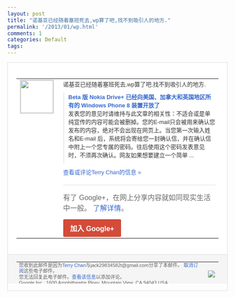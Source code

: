 ```yaml
---
layout: post
title: "诺基亚已经随着塞班死去,wp算了吧,找不到吸引人的地方."
permalink: '/2013/01/wp.html'
comments: 1
categories: Default
tags: 
---
```

<!-- X-Notifications: 1:945d884930000000 -->

<div style="border:solid 1px #dfdfdf;color:#686868;font:13px Arial"><div style="background-color:#fff;padding:20px;"><table cellpadding="0" cellspacing="0"><tr><td style="padding-right:15px;vertical-align:top"><a href="https://plus.google.com/_/notifications/emlink?emr=14900066512970582018&amp;emid=CJjpjrqPgbUCFSoUcgodczsAAA&amp;path=%2F108643996575278738906&amp;dt=1359034880083&amp;uob=8"><img height="75" src="https://lh3.googleusercontent.com/-KKRGTyJ5Bl0/AAAAAAAAAAI/AAAAAAAAtnY/R4QEWIp3Ur0/s75-c-k-a/photo.jpg" style="border:solid 1px #cccccc;" width="75"/></a></td><td style="width:578px;color:#333;font:13px Arial;vertical-align:top"><div style="padding-bottom:10px">诺基亚已经随着塞班死去,wp算了吧,找不<wbr/>到吸引人的地方.</div><div style="margin-bottom:10px;padding-left:10px; border-left:2px solid #EAEAEA"><span style="margin-right:5px"><a href="http://cn.engadget.com/2013/01/24/nokia-drive-beta-now-available-for-all-wp8-users/" style="color:#3366CC;text-decoration:none"><span style="font-weight:bold">Beta 版 Nokia Drive+ 已经向美国、加拿大和英国地区所有的 Windows Phone 8 装置开放了</span></a><div style="padding-bottom:10px">发表您的意见时请维持与此文章的相关性：不<wbr/>适合或是单纯宣传的内容可能会被删掉。您的<wbr/>E-mail只会被用来确认您发布的内容，<wbr/>绝对不会出现在网页上。当您第一次输入姓名<wbr/>和E-mail 后，系统将会寄给您一封确认信，并在确认信<wbr/>中附上一个您专属的密码。往后使用这个密码<wbr/>发表意见时，不须再次确认。网友如果想要建<wbr/>立一个简单 ...</div></span></div><a href="https://plus.google.com/_/notifications/emlink?emr=14900066512970582018&amp;emid=CJjpjrqPgbUCFSoUcgodczsAAA&amp;path=%2F108643996575278738906%2Fposts%2FAiM9n8nX4hW%3Fgpinv%3DAMIXal8nT3yoWQuEr1SecC1xHKWFcvvVAtGXsetPs4qfk1mJ6cKZgkXE7f_C7YKZPwIzqwyRZnkic-_HBXFaszfjpSh8O8t4l540BBQz32kiTwcL1lVkYrU&amp;dt=1359034880083&amp;uob=8" style="color:#3366CC;text-decoration:none">查看或评论Terry Chan的信息 »</a><div style="margin-top:20px;border-top:solid 1px #dfdfdf"><div style="padding:15px 0;color:#686868;font:16px Arial">有了 Google+，在网上分享内容就如同现实生活中一般。 <a href="http://www.google.com/+/learnmore/" style="color:#3366CC;text-decoration:none">了解详情</a>。</div><a href="https://plus.google.com/_/notifications/emlink?emr=14900066512970582018&amp;emid=CJjpjrqPgbUCFSoUcgodczsAAA&amp;path=%2F%3Fgpinv%3DAMIXal8nT3yoWQuEr1SecC1xHKWFcvvVAtGXsetPs4qfk1mJ6cKZgkXE7f_C7YKZPwIzqwyRZnkic-_HBXFaszfjpSh8O8t4l540BBQz32kiTwcL1lVkYrU&amp;dt=1359034880083&amp;uob=8" style="display:inline-block;padding:7px 15px;background-color:#d44b38; color:#fff;font-size:16px; font-weight:bold;border-radius:2px;-webkit-border-radius:2px; -moz-border-radius:2px;border:solid 1px #c43b28; white-space:nowrap;text-decoration:none">加入 Google+</a></div></td></tr></table></div><div style="border-top:solid 1px #dfdfdf;padding:0 20px; background-color:#f5f5f5"><table cellpadding="0" cellspacing="0" style="height:50px"><tbody><tr><td style="vertical-align:middle;width:100%; color:#636363;font:11px Arial; line-height:120%">您收到此邮件是因为<a href="https://plus.google.com/_/notifications/emlink?emr=14900066512970582018&amp;emid=CJjpjrqPgbUCFSoUcgodczsAAA&amp;path=%2F108643996575278738906%3Fgpinv%3DAMIXal8nT3yoWQuEr1SecC1xHKWFcvvVAtGXsetPs4qfk1mJ6cKZgkXE7f_C7YKZPwIzqwyRZnkic-_HBXFaszfjpSh8O8t4l540BBQz32kiTwcL1lVkYrU&amp;dt=1359034880083&amp;uob=8" style="color:#3366CC;text-decoration:none">Terry Chan</a>与jack29834582t@gmail.com分享了本邮件。 <a href="https://plus.google.com/_/notifications/emlink?emr=14900066512970582018&amp;emid=CJjpjrqPgbUCFSoUcgodczsAAA&amp;path=%2F_%2Fnonplus%2Femailsettings%3Fgpinv%3DAMIXal8nT3yoWQuEr1SecC1xHKWFcvvVAtGXsetPs4qfk1mJ6cKZgkXE7f_C7YKZPwIzqwyRZnkic-_HBXFaszfjpSh8O8t4l540BBQz32kiTwcL1lVkYrU%26est%3DADH5u8VLmcpNaQ2rk8MR0sEXctxC28wtwWzuRRa1Q_rH92AjZBXN8AegZwv2e6zEv6hhDusUGNt1FIMFECQybyK6RJfkh5_Sy_xe7RK4_naAI6THDn54TYP2ug8TGfvY4d0HiVWlH871KG05maR3wSHA1xGW62pYLA&amp;dt=1359034880083&amp;uob=8" style="color:#3366CC;text-decoration:none">取消订阅</a>这些电子邮件。<br/>您无法回复此电子邮件。<a href="https://plus.google.com/_/notifications/emlink?emr=14900066512970582018&amp;emid=CJjpjrqPgbUCFSoUcgodczsAAA&amp;path=%2F108643996575278738906%2Fposts%2FAiM9n8nX4hW%3Fgpinv%3DAMIXal8nT3yoWQuEr1SecC1xHKWFcvvVAtGXsetPs4qfk1mJ6cKZgkXE7f_C7YKZPwIzqwyRZnkic-_HBXFaszfjpSh8O8t4l540BBQz32kiTwcL1lVkYrU&amp;dt=1359034880083&amp;uob=8" style="color:#3366CC;text-decoration:none">查看该信息</a>以添加评论。<br/>Google Inc., 1600 Amphitheatre Pkwy, Mountain View, CA 94043 USA<br/></td><td><img src="https://ssl.gstatic.com/s2/oz/images/notifications/logo/google-plus-6617a72bb36cc548861652780c9e6ff1.png"/></td></tr></tbody></table></div></div>